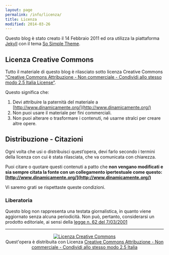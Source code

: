 ```yaml
---
layout: page
permalink: /info/licenza/
title: Licenza
modified: 2014-03-26
---
```


Questo blog è stato creato il 14 Febbraio 2011 ed ora utilizza la piattaforma [Jekyll](http://jekyllrb.com) con il tema [So Simple Theme](http://mademistakes.com/so-simple/).

## Licenza Creative Commons

Tutto il materiale di questo blog è rilasciato sotto licenza Creative Commons [“Creative Commons Attribuzione - Non commerciale - Condividi allo stesso modo 2.5 Italia License“](http://creativecommons.org/licenses/by-nc-sa/2.5/it/).

Questo significa che:

 1. Devi attribuire la paternità del materiale a [http://www.dinamicamente.org/](http://www.dinamicamente.org/)
 2. Non puoi usare il materiale per fini commerciali.
 3. Non puoi alterare o trasformare i contenuti, né usarne stralci per creare altre opere.

## Distribuzione - Citazioni 

Ogni volta che usi o distribuisci quest’opera, devi farlo secondo i termini della licenza con cui è stata rilasciata, che va comunicata con chiarezza.

Puoi citare o quotare questi contenuti a patto che **non vengano modificati e sia sempre citata la fonte con un collegamento ipertestuale come questo: [http://www.dinamicamente.org/](http://www.dinamicamente.org/)**

Vi saremo grati se rispettaste queste condizioni.

### Liberatoria

Questo blog non rappresenta una testata giornalistica, in quanto viene aggiornato senza alcuna periodicità. Non può, pertanto, considerarsi un prodotto editoriale, ai sensi della [legge n. 62 del 7/03/2001](http://www.camera.it/parlam/leggi/01062l.htm)

- - -

<div align="center"><a rel="license" href="http://creativecommons.org/licenses/by-nc-sa/2.5/it/"><img alt="Licenza Creative Commons" style="border-width:0" src="http://i.creativecommons.org/l/by-nc-sa/2.5/it/88x31.png" /></a><br />Quest'opera è distribuita con Licenza <a rel="license" href="http://creativecommons.org/licenses/by-nc-sa/2.5/it/">Creative Commons Attribuzione - Non commerciale - Condividi allo stesso modo 2.5 Italia</a><div>